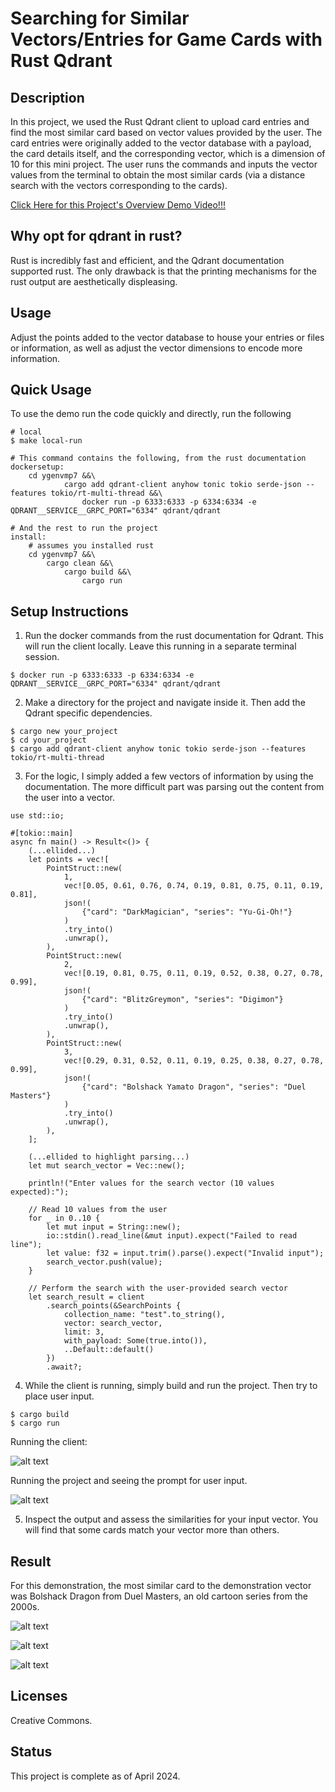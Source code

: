 # Searching for Similar Vectors/Entries for Game Cards with Rust Qdrant

## Description
In this project, we used the Rust Qdrant client to upload card entries and find the most similar card based on vector values provided by the user. The card entries were originally added to the vector database with a payload, the card details itself, and the corresponding vector, which is a dimension of 10 for this mini project. The user runs the commands and inputs the vector values from the terminal to obtain the most similar cards (via a distance search with the vectors corresponding to the cards).

[Click Here for this Project's Overview Demo Video!!!](https://www.youtube.com/watch?v=qH0y7nni5TI)

## Why opt for qdrant in rust?

Rust is incredibly fast and efficient, and the Qdrant documentation supported rust. The only drawback is that the printing mechanisms for the rust output are aesthetically displeasing.

## Usage

Adjust the points added to the vector database to house your entries or files or information, as well as adjust the vector dimensions to encode more information.

## Quick Usage

To use the demo run the code quickly and directly, run the following

```
# local
$ make local-run

# This command contains the following, from the rust documentation
dockersetup:
    cd ygenvmp7 &&\
            cargo add qdrant-client anyhow tonic tokio serde-json --features tokio/rt-multi-thread &&\
                docker run -p 6333:6333 -p 6334:6334 -e QDRANT__SERVICE__GRPC_PORT="6334" qdrant/qdrant

# And the rest to run the project
install:
	# assumes you installed rust
	cd ygenvmp7 &&\
		cargo clean &&\
			cargo build &&\
				cargo run
```

## Setup Instructions

1. Run the docker commands from the rust documentation for Qdrant. This will run the client locally. Leave this running in a separate terminal session.
```
$ docker run -p 6333:6333 -p 6334:6334 -e QDRANT__SERVICE__GRPC_PORT="6334" qdrant/qdrant
```

2. Make a directory for the project and navigate inside it. Then add the Qdrant specific dependencies.
```
$ cargo new your_project
$ cd your_project
$ cargo add qdrant-client anyhow tonic tokio serde-json --features tokio/rt-multi-thread 
```

3. For the logic, I simply added a few vectors of information by using the documentation. The more difficult part was parsing out the content from the user into a vector.
```
use std::io;

#[tokio::main]
async fn main() -> Result<()> {
    (...ellided...)
    let points = vec![
        PointStruct::new(
            1,
            vec![0.05, 0.61, 0.76, 0.74, 0.19, 0.81, 0.75, 0.11, 0.19, 0.81],
            json!(
                {"card": "DarkMagician", "series": "Yu-Gi-Oh!"}
            )
            .try_into()
            .unwrap(),
        ),
        PointStruct::new(
            2,
            vec![0.19, 0.81, 0.75, 0.11, 0.19, 0.52, 0.38, 0.27, 0.78, 0.99],
            json!(
                {"card": "BlitzGreymon", "series": "Digimon"}
            )
            .try_into()
            .unwrap(),
        ),
        PointStruct::new(
            3,
            vec![0.29, 0.31, 0.52, 0.11, 0.19, 0.25, 0.38, 0.27, 0.78, 0.99],
            json!(
                {"card": "Bolshack Yamato Dragon", "series": "Duel Masters"}
            )
            .try_into()
            .unwrap(),
        ),
    ];
    
    (...ellided to highlight parsing...)
    let mut search_vector = Vec::new();

    println!("Enter values for the search vector (10 values expected):");

    // Read 10 values from the user
    for _ in 0..10 {
        let mut input = String::new();
        io::stdin().read_line(&mut input).expect("Failed to read line");
        let value: f32 = input.trim().parse().expect("Invalid input");
        search_vector.push(value);
    }

    // Perform the search with the user-provided search vector
    let search_result = client
        .search_points(&SearchPoints {
            collection_name: "test".to_string(),
            vector: search_vector,
            limit: 3,
            with_payload: Some(true.into()),
            ..Default::default()
        })
        .await?;
```

4. While the client is running, simply build and run the project. Then try to place user input.
```
$ cargo build
$ cargo run
```
Running the client:

![alt text](images/image.png)

Running the project and seeing the prompt for user input.

![alt text](images/image-1.png)

5. Inspect the output and assess the similarities for your input vector. You will find that some cards match your vector more than others. 

## Result

For this demonstration, the most similar card to the demonstration vector was Bolshack Dragon from Duel Masters, an old cartoon series from the 2000s. 

![alt text](images/image-2.png)

![alt text](images/image-3.png)

![alt text](images/image-4.png)

## Licenses
Creative Commons.

## Status
This project is complete as of April 2024.
